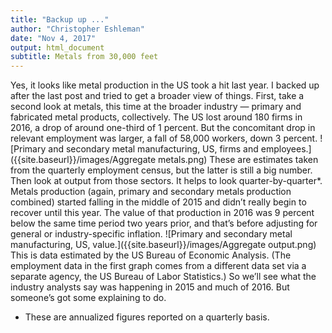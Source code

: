 ```yaml
---
title: "Backup up ..."
author: "Christopher Eshleman"
date: "Nov 4, 2017"
output: html_document
subtitle: Metals from 30,000 feet
---
```

Yes, it looks like metal production in the US took a hit last year. 
I backed up after the last post and tried to get a broader view of things. 
First, take a second look at metals, this time at the broader industry — primary and fabricated metal products, collectively. The US lost around 180 firms in 2016, a drop of around one-third of 1 percent. But the concomitant drop in relevant employment was larger, a fall of 58,000 workers, down 3 percent. 
![Primary and secondary metal manufacturing, US, firms and employees.]({{site.baseurl}}/images/Aggregate metals.png)
These are estimates taken from the quarterly employment census, but the latter is still a big number. 
Then look at output from those sectors. It helps to look quarter-by-quarter*. Metals production (again, primary and secondary metals production combined) started falling in the middle of 2015 and didn’t really begin to recover until this year. The value of that production in 2016 was 9 percent below the same time period two years prior, and that’s before adjusting for general or industry-specific inflation. 
![Primary and secondary metal manufacturing, US, value.]({{site.baseurl}}/images/Aggregate output.png)
This is data estimated by the US Bureau of Economic Analysis. (The employment data in the first graph comes from a different data set via a separate agency, the US Bureau of Labor Statistics.) 
So we’ll see what the industry analysts say was happening in 2015 and much of 2016. But someone’s got some explaining to do. 

* These are annualized figures reported on a quarterly basis. 
